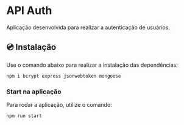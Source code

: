 # API Auth

Aplicação desenvolvida para realizar a autenticação de usuários.

## 💿 Instalação

Use o comando abaixo para realizar a instalação das dependências:
```bash
npm i bcrypt express jsonwebtoken mongoose
```

### Start na aplicação

Para rodar a aplicação, utilize o comando:

```bash
npm run start
```
